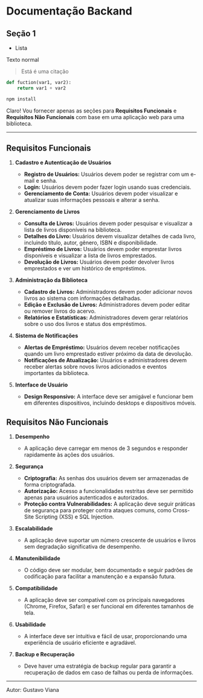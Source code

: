 # Documentação Backand

## Seção 1

- Lista

Texto normal
> Está é uma citação 

``` python
def fuction(var1, var2): 
    return var1 + var2
```
```bash
npm install
```
Claro! Vou fornecer apenas as seções para **Requisitos Funcionais** e **Requisitos Não Funcionais** com base em uma aplicação web para uma biblioteca.

---

## Requisitos Funcionais

1. **Cadastro e Autenticação de Usuários**
   - **Registro de Usuários:** Usuários devem poder se registrar com um e-mail e senha.
   - **Login:** Usuários devem poder fazer login usando suas credenciais.
   - **Gerenciamento de Conta:** Usuários devem poder visualizar e atualizar suas informações pessoais e alterar a senha.

2. **Gerenciamento de Livros**
   - **Consulta de Livros:** Usuários devem poder pesquisar e visualizar a lista de livros disponíveis na biblioteca.
   - **Detalhes do Livro:** Usuários devem visualizar detalhes de cada livro, incluindo título, autor, gênero, ISBN e disponibilidade.
   - **Empréstimo de Livros:** Usuários devem poder emprestar livros disponíveis e visualizar a lista de livros emprestados.
   - **Devolução de Livros:** Usuários devem poder devolver livros emprestados e ver um histórico de empréstimos.

3. **Administração da Biblioteca**
   - **Cadastro de Livros:** Administradores devem poder adicionar novos livros ao sistema com informações detalhadas.
   - **Edição e Exclusão de Livros:** Administradores devem poder editar ou remover livros do acervo.
   - **Relatórios e Estatísticas:** Administradores devem gerar relatórios sobre o uso dos livros e status dos empréstimos.

4. **Sistema de Notificações**
   - **Alertas de Empréstimo:** Usuários devem receber notificações quando um livro emprestado estiver próximo da data de devolução.
   - **Notificações de Atualização:** Usuários e administradores devem receber alertas sobre novos livros adicionados e eventos importantes da biblioteca.

5. **Interface de Usuário**
   - **Design Responsivo:** A interface deve ser amigável e funcionar bem em diferentes dispositivos, incluindo desktops e dispositivos móveis.

## Requisitos Não Funcionais

1. **Desempenho**
   - A aplicação deve carregar em menos de 3 segundos e responder rapidamente às ações dos usuários.

2. **Segurança**
   - **Criptografia:** As senhas dos usuários devem ser armazenadas de forma criptografada.
   - **Autorização:** Acesso a funcionalidades restritas deve ser permitido apenas para usuários autenticados e autorizados.
   - **Proteção contra Vulnerabilidades:** A aplicação deve seguir práticas de segurança para proteger contra ataques comuns, como Cross-Site Scripting (XSS) e SQL Injection.

3. **Escalabilidade**
   - A aplicação deve suportar um número crescente de usuários e livros sem degradação significativa de desempenho.

4. **Manutenibilidade**
   - O código deve ser modular, bem documentado e seguir padrões de codificação para facilitar a manutenção e a expansão futura.

5. **Compatibilidade**
   - A aplicação deve ser compatível com os principais navegadores (Chrome, Firefox, Safari) e ser funcional em diferentes tamanhos de tela.

6. **Usabilidade**
   - A interface deve ser intuitiva e fácil de usar, proporcionando uma experiência de usuário eficiente e agradável.

7. **Backup e Recuperação**
   - Deve haver uma estratégia de backup regular para garantir a recuperação de dados em caso de falhas ou perda de informações.

---
Autor: Gustavo  Viana 
